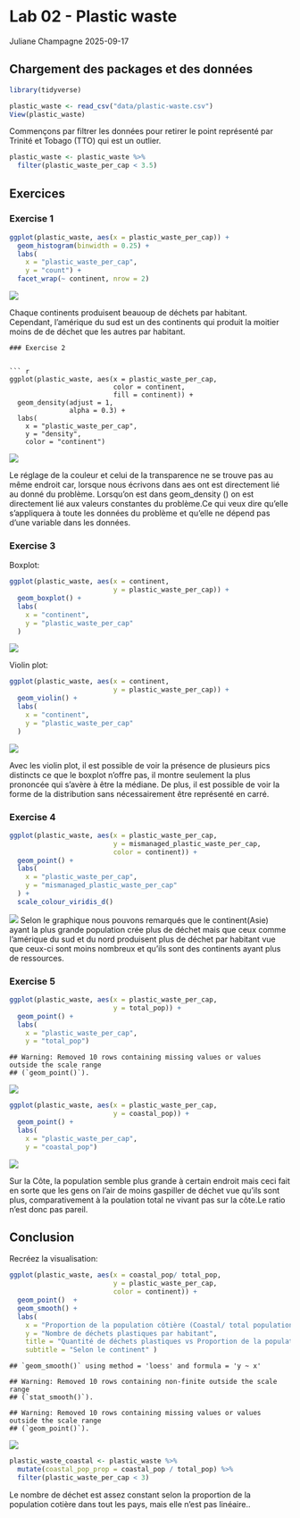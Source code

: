 Lab 02 - Plastic waste
================
Juliane Champagne
2025-09-17

## Chargement des packages et des données

``` r
library(tidyverse) 
```

``` r
plastic_waste <- read_csv("data/plastic-waste.csv")
View(plastic_waste)
```

Commençons par filtrer les données pour retirer le point représenté par
Trinité et Tobago (TTO) qui est un outlier.

``` r
plastic_waste <- plastic_waste %>%
  filter(plastic_waste_per_cap < 3.5)
```

## Exercices

### Exercise 1

``` r
ggplot(plastic_waste, aes(x = plastic_waste_per_cap)) +
  geom_histogram(binwidth = 0.25) +
  labs(
    x = "plastic_waste_per_cap",
    y = "count") +
  facet_wrap(~ continent, nrow = 2)
```

![](lab-02-juliane1233109_files/figure-gfm/plastic-waste-continent-1.png)<!-- -->

Chaque continents produisent beauoup de déchets par habitant. Cependant,
l’amérique du sud est un des continents qui produit la moitier moins de
de déchet que les autres par habitant.

    ### Exercise 2


    ``` r
    ggplot(plastic_waste, aes(x = plastic_waste_per_cap,
                              color = continent,
                              fill = continent)) +
      geom_density(adjust = 1,
                   alpha = 0.3) +
      labs(
        x = "plastic_waste_per_cap", 
        y = "density",
        color = "continent")

![](lab-02-juliane1233109_files/figure-gfm/plastic-waste-density-1.png)<!-- -->

Le réglage de la couleur et celui de la transparence ne se trouve pas au
même endroit car, lorsque nous écrivons dans aes ont est directement lié
au donné du problème. Lorsqu’on est dans geom_density () on est
directement lié aux valeurs constantes du problème.Ce qui veux dire
qu’elle s’appliquera à toute les données du problème et qu’elle ne
dépend pas d’une variable dans les données.

### Exercise 3

Boxplot:

``` r
ggplot(plastic_waste, aes(x = continent,
                          y = plastic_waste_per_cap)) +
  geom_boxplot() +
  labs(
    x = "continent",
    y = "plastic_waste_per_cap"
  )
```

![](lab-02-juliane1233109_files/figure-gfm/plastic-waste-boxplot-1.png)<!-- -->

Violin plot:

``` r
ggplot(plastic_waste, aes(x = continent,
                          y = plastic_waste_per_cap)) +
  geom_violin() +
  labs(
    x = "continent",
    y = "plastic_waste_per_cap"
  )
```

![](lab-02-juliane1233109_files/figure-gfm/plastic-waste-violin-1.png)<!-- -->

Avec les violin plot, il est possible de voir la présence de plusieurs
pics distincts ce que le boxplot n’offre pas, il montre seulement la
plus prononcée qui s’avère à être la médiane. De plus, il est possible
de voir la forme de la distribution sans nécessairement être représenté
en carré.

### Exercise 4

``` r
ggplot(plastic_waste, aes(x = plastic_waste_per_cap,
                          y = mismanaged_plastic_waste_per_cap,
                          color = continent)) +
  geom_point() +
  labs(
    x = "plastic_waste_per_cap",
    y = "mismanaged_plastic_waste_per_cap"
  ) +
  scale_colour_viridis_d()
```

![](lab-02-juliane1233109_files/figure-gfm/plastic-waste-mismanaged-1.png)<!-- -->
Selon le graphique nous pouvons remarqués que le continent(Asie) ayant
la plus grande population crée plus de déchet mais que ceux comme
l’amérique du sud et du nord produisent plus de déchet par habitant vue
que ceux-ci sont moins nombreux et qu’ils sont des continents ayant plus
de ressources.

### Exercise 5

``` r
ggplot(plastic_waste, aes(x = plastic_waste_per_cap,
                          y = total_pop)) +
  geom_point() +
  labs(
    x = "plastic_waste_per_cap",
    y = "total_pop")
```

    ## Warning: Removed 10 rows containing missing values or values outside the scale range
    ## (`geom_point()`).

![](lab-02-juliane1233109_files/figure-gfm/plastic-waste-population-total-1.png)<!-- -->

``` r
ggplot(plastic_waste, aes(x = plastic_waste_per_cap,
                          y = coastal_pop)) +
  geom_point() +
  labs(
    x = "plastic_waste_per_cap",
    y = "coastal_pop")
```

![](lab-02-juliane1233109_files/figure-gfm/plastic-waste-population-coastal-1.png)<!-- -->

Sur la Côte, la population semble plus grande à certain endroit mais
ceci fait en sorte que les gens on l’air de moins gaspiller de déchet
vue qu’ils sont plus, comparativement à la poulation total ne vivant pas
sur la côte.Le ratio n’est donc pas pareil.

## Conclusion

Recréez la visualisation:

``` r
ggplot(plastic_waste, aes(x = coastal_pop/ total_pop,
                          y = plastic_waste_per_cap,
                          color = continent)) +
  geom_point()  +
  geom_smooth() +
  labs(
    x = "Proportion de la population côtière (Coastal/ total population)",
    y = "Nombre de déchets plastiques par habitant",
    title = "Quantité de déchets plastiques vs Proportion de la population côtière",
    subtitle = "Selon le continent" )
```

    ## `geom_smooth()` using method = 'loess' and formula = 'y ~ x'

    ## Warning: Removed 10 rows containing non-finite outside the scale range
    ## (`stat_smooth()`).

    ## Warning: Removed 10 rows containing missing values or values outside the scale range
    ## (`geom_point()`).

![](lab-02-juliane1233109_files/figure-gfm/recreate-viz-1.png)<!-- -->

``` r
plastic_waste_coastal <- plastic_waste %>% 
  mutate(coastal_pop_prop = coastal_pop / total_pop) %>%
  filter(plastic_waste_per_cap < 3)    
```

Le nombre de déchet est assez constant selon la proportion de la
population cotière dans tout les pays, mais elle n’est pas linéaire..
